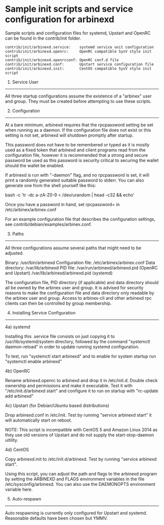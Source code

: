 Sample init scripts and service configuration for arbinexd
==========================================================

Sample scripts and configuration files for systemd, Upstart and OpenRC
can be found in the contrib/init folder.

    contrib/init/arbinexd.service:    systemd service unit configuration
    contrib/init/arbinexd.openrc:     OpenRC compatible SysV style init script
    contrib/init/arbinexd.openrcconf: OpenRC conf.d file
    contrib/init/arbinexd.conf:       Upstart service configuration file
    contrib/init/arbinexd.init:       CentOS compatible SysV style init script

1. Service User
---------------------------------

All three startup configurations assume the existence of a "arbinex" user
and group.  They must be created before attempting to use these scripts.

2. Configuration
---------------------------------

At a bare minimum, arbinexd requires that the rpcpassword setting be set
when running as a daemon.  If the configuration file does not exist or this
setting is not set, arbinexd will shutdown promptly after startup.

This password does not have to be remembered or typed as it is mostly used
as a fixed token that arbinexd and client programs read from the configuration
file, however it is recommended that a strong and secure password be used
as this password is security critical to securing the wallet should the
wallet be enabled.

If arbinexd is run with "-daemon" flag, and no rpcpassword is set, it will
print a randomly generated suitable password to stderr.  You can also
generate one from the shell yourself like this:

bash -c 'tr -dc a-zA-Z0-9 < /dev/urandom | head -c32 && echo'

Once you have a password in hand, set rpcpassword= in /etc/arbinex/arbinex.conf

For an example configuration file that describes the configuration settings,
see contrib/debian/examples/arbinex.conf.

3. Paths
---------------------------------

All three configurations assume several paths that might need to be adjusted.

Binary:              /usr/bin/arbinexd
Configuration file:  /etc/arbinex/arbinex.conf
Data directory:      /var/lib/arbinexd
PID file:            /var/run/arbinexd/arbinexd.pid (OpenRC and Upstart)
                     /var/lib/arbinexd/arbinexd.pid (systemd)

The configuration file, PID directory (if applicable) and data directory
should all be owned by the arbinex user and group.  It is advised for security
reasons to make the configuration file and data directory only readable by the
arbinex user and group.  Access to arbinex-cli and other arbinexd rpc clients
can then be controlled by group membership.

4. Installing Service Configuration
-----------------------------------

4a) systemd

Installing this .service file consists on just copying it to
/usr/lib/systemd/system directory, followed by the command
"systemctl daemon-reload" in order to update running systemd configuration.

To test, run "systemctl start arbinexd" and to enable for system startup run
"systemctl enable arbinexd"

4b) OpenRC

Rename arbinexd.openrc to arbinexd and drop it in /etc/init.d.  Double
check ownership and permissions and make it executable.  Test it with
"/etc/init.d/arbinexd start" and configure it to run on startup with
"rc-update add arbinexd"

4c) Upstart (for Debian/Ubuntu based distributions)

Drop arbinexd.conf in /etc/init.  Test by running "service arbinexd start"
it will automatically start on reboot.

NOTE: This script is incompatible with CentOS 5 and Amazon Linux 2014 as they
use old versions of Upstart and do not supply the start-stop-daemon uitility.

4d) CentOS

Copy arbinexd.init to /etc/init.d/arbinexd. Test by running "service arbinexd start".

Using this script, you can adjust the path and flags to the arbinexd program by
setting the ARBINEXD and FLAGS environment variables in the file
/etc/sysconfig/arbinexd. You can also use the DAEMONOPTS environment variable here.

5. Auto-respawn
-----------------------------------

Auto respawning is currently only configured for Upstart and systemd.
Reasonable defaults have been chosen but YMMV.
